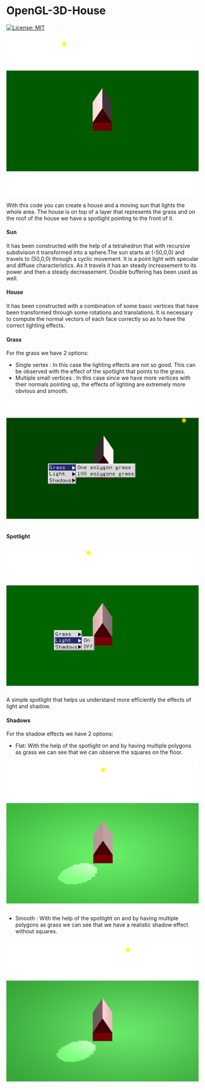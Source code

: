 # OpenGL-3D-House
[![License: MIT](https://img.shields.io/badge/License-MIT-yellow.svg)](https://opensource.org/licenses/MIT "MIT License")

![House cover image](https://github.com/NikitasMaragkos/OpenGL-3D-House/blob/main/Images/House.PNG?raw=true)

With this code you can create a house and a moving sun that lights the whole area. The house is on top of a layer that represents the grass and on the roof of the house we have a spotlight pointing to the front of it.

#### Sun

It has been constructed with the help of a tetrahedron that with recursive subdivision it transformed into a sphere.The sun starts at (-50,0,0) and travels to (50,0,0) through a cyclic movement. It is a point light with specular and diffuse characteristics. As it travels it has an steady increasement to its power and then a steady decreasement. Double buffering has been used as well.

#### House

It has been constructed with a combination of some basic vertices that have been transformed through some rotations and translations. It is necessary to compute the normal vectors of each face correctly so as to have the correct lighting effects.

#### Grass

For the grass we have 2 options:
* Single vertex : In this case the lighting effects are not so good. This can be observed with the effect of the spotlight that points to the grass.
* Multiple small vertices : In this case since we have more vertices with their normals pointing up, the effects of lighting are extremely more obvious and smooth.

![House cover image](https://github.com/NikitasMaragkos/OpenGL-3D-House/blob/main/Images/House3.PNG?raw=true)

#### Spotlight

![House cover image](https://github.com/NikitasMaragkos/OpenGL-3D-House/blob/main/Images/House4.PNG?raw=true)

A simple spotlight that helps us understand more efficiently the effects of light and shadow.

#### Shadows

For the shadow effects we have 2 options:
* Flat: With the help of the spotlight on and by having multiple polygons as grass we can see that we can observe the squares on the floor.

![House cover image](https://github.com/NikitasMaragkos/OpenGL-3D-House/blob/main/Images/House7.PNG?raw=true)

* Smooth : With the help of the spotlight on and by having multiple polygons as grass we can see that we have a realistic shadow effect without squares.

![House cover image](https://github.com/NikitasMaragkos/OpenGL-3D-House/blob/main/Images/House7smooth.PNG?raw=true)
